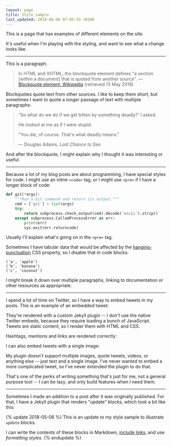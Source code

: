 ```yaml
---
layout: page
title: Style sample
last_updated: 2018-06-06 07:05:43 +0100
---
```


This is a page that has examples of different elements on the site.

It's useful when I'm playing with the styling, and want to see what a change looks like.

---

This is a paragraph.

> In HTML and XHTML, the blockquote element defines "a section [within a document] that is quoted from another source". &mdash; [Blockquote element, Wikipedia](https://en.wikipedia.org/wiki/Blockquote_element) (retrieved 13 May 2018)

Blockquotes quote text from other sources.
I like to keep them short, but sometimes I want to quote a longer passage of text with multiple paragraphs:

> “So what do we do if we get bitten by something deadly?' I asked.
>
> He looked at me as if I were stupid.
>
> "You die, of course. That's what deadly means."
>
> &mdash; Douglas Adams, _Last Chance to See_

And after the blockquote, I might explain why I thought it was interesting or useful.

---

Because a lot of my blog posts are about programming, I have special styles for code.
I might use an inline `<code>` tag, or I might use `<pre>` if I have a longer block of code:

```python
def git(*args):
    """Run a Git command and return its output."""
    cmd = ['git'] + list(args)
    try:
        return subprocess.check_output(cmd).decode('ascii').strip()
    except subprocess.CalledProcessError as err:
        print(err)
        sys.exit(err.returncode)
```

Usually I'll explain what's going on in the `<pre>` tag.

Sometimes I have tabular data that would be affected by the [hanging-punctuation][hangpunct] CSS property, so I disable that in code blocks:

```
('a', 'apple')
('b', 'banana')
('c', 'coconut')
```

I might break it down over multiple paragraphs, linking to documentation or other resources as appropriate.

[hangpunct]: https://css-tricks.com/almanac/properties/h/hanging-punctuation/

---

I spend a lot of time on Twitter, so I have a way to embed tweets in my posts.
This is an example of an embedded tweet:

They're rendered with a custom Jekyll plugin -- I don't use the native Twitter embeds, because they require loading a bunch of JavaScript.
Tweets are static content, so I render them with HTML and CSS.

Hashtags, mentions and links are rendered correctly:

I can also embed tweets with a single image:

My plugin doesn't support multiple images, quote tweets, videos, or anything else -- just text and a single image.
I've never wanted to embed a more complicated tweet, so I've never extended the plugin to do that.

That's one of the perks of writing something that's just for me, not a general purpose tool -- I can be lazy, and only build features when _I_ need them.

---

Sometimes I made an addition to a post after it was originally published.
For that, I have a Jekyll plugin that renders "update" blocks, which look a bit like this:

{% update 2018-05-06 %}
This is an update to my style sample to illustrate `update` blocks.

I can write the contents of these blocks in Markdown, [include links](<https://en.wikipedia.org/wiki/Patch_(computing)>), and use _formatting styles_.
{% endupdate %}

